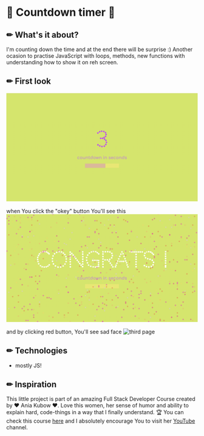 #   🔮 Countdown timer 🔮

## ✏ What's it about?

I'm counting down the time and at the end there will be surprise :) Another ocasion to practise JavaScript with loops, methods, new functions with understanding how to show it on reh screen.  

## ✏ First look 
![first page](./img/screen_1.png)

when You click the "okey" button You'll see this
![secondt page](./img/screen_2.png)

and by clicking red button, You'll see sad face
![third page](./img/screen_3.png)

## ✏ Technologies

+ mostly JS!

## ✏ Inspiration
This little project is part of an amazing Full Stack Developer Course created by  ♥ Ania Kubow ♥. Love this women, her sense of humor and ability to explain hard, code-things in a way that I finally understand. 🏆
You can check this course [here](https://www.codewithania.com/about) and I absolutely encourage You to visit her [YouTube](https://www.youtube.com/@AniaKubow) channel.
